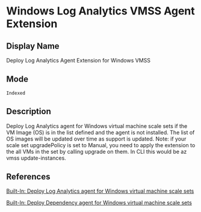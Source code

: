 # Windows Log Analytics VMSS Agent Extension

## Display Name

Deploy Log Analytics Agent Extension for Windows VMSS

## Mode

`Indexed`

## Description

Deploy Log Analytics agent for Windows virtual machine scale sets if the VM Image (OS) is in the list defined and the agent is not installed. The list of OS images will be updated over time as support is updated. Note: if your scale set upgradePolicy is set to Manual, you need to apply the extension to the all VMs in the set by calling upgrade on them. In CLI this would be az vmss update-instances.

## References

[Built-In: Deploy Log Analytics agent for Windows virtual machine scale sets](https://github.com/Azure/azure-policy/blob/master/built-in-policies/policyDefinitions/Monitoring/LogAnalyticsExtension_Windows_VMSS_Deploy.json)

[Built-In: Deploy Dependency agent for Windows virtual machine scale sets](https://github.com/Azure/azure-policy/blob/master/built-in-policies/policyDefinitions/Monitoring/DependencyAgentExtension_Windows_VMSS_Deploy.json)

